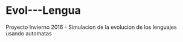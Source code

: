 # Evol---Lengua
Proyecto Invierno 2016 - Simulacion de la evolucion de los lenguajes usando automatas
